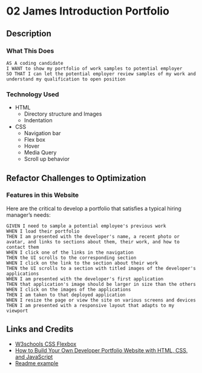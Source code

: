 # 02 James Introduction Portfolio

## Description

### What This Does

```
AS A coding candidate
I WANT to show my portfolio of work samples to potential employer
SO THAT I can let the potential employer review samples of my work and understand my qualification to open position
```

### Technology Used

- HTML
  - Directory structure and Images
  - Indentation
- CSS
  - Navigation bar
  - Flex box
  - Hover
  - Media Query
  - Scroll up behavior

## Refactor Challenges to Optimization

### Features in this Website

Here are the critical to develop a portfolio that satisfies a typical hiring manager’s needs:

```
GIVEN I need to sample a potential employee's previous work
WHEN I load their portfolio
THEN I am presented with the developer's name, a recent photo or avatar, and links to sections about them, their work, and how to contact them
WHEN I click one of the links in the navigation
THEN the UI scrolls to the corresponding section
WHEN I click on the link to the section about their work
THEN the UI scrolls to a section with titled images of the developer's applications
WHEN I am presented with the developer's first application
THEN that application's image should be larger in size than the others
WHEN I click on the images of the applications
THEN I am taken to that deployed application
WHEN I resize the page or view the site on various screens and devices
THEN I am presented with a responsive layout that adapts to my viewport
```

## Links and Credits

- [W3schools CSS Flexbox](https://www.w3schools.com/css/css3_flexbox.asp)
- [How to Build Your Own Developer Portfolio Website with HTML, CSS, and JavaScript](https://www.freecodecamp.org/news/how-to-build-a-developer-portfolio-website/#conclusion)
- [Readme example](https://github.com/larymak/Html-Css-Recap)
